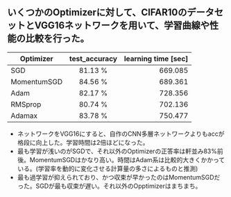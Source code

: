 ## いくつかのOptimizerに対して、CIFAR10のデータセットとVGG16ネットワークを用いて、学習曲線や性能の比較を行った。

| Optimizer   |      test_accuracy      |  learning time [sec] |
|----------|:-------------:|------:|
| SGD |  81.13 % | 669.085 |
| MomentumSGD |  84.56 % | 689.361 |
| Adam |    82.17 %  |   728.356 |
| RMSprop | 80.74 %  |    702.136 |
| Adamax | 83.78 % |    750.477 |


- ネットワークをVGG16にすると、自作のCNN多層ネットワークよりもaccが格段に向上した。学習時間は2倍ほどになった。
- 最も学習が浅いのがSGDで、それ以外のOptimizerの正答率は軒並み83%前後。MomentumSGDはかなり高い。時間はAdam系は比較的大きくかかっている。(学習率を動的に変化させる計算量の多さによるものと推測)
- 最も過学習が抑えられており、かつ収束が早かったのはMomentumSGDだった。SGDが最も収束が遅い。それ以外のOpptimizerはまちまち。
